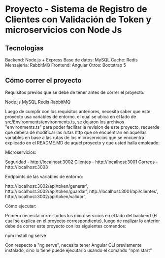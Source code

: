 # Proyecto - Sistema de Registro de Clientes con Validación de Token y microservicios con Node Js


## Tecnologías

Backend: Node.js + Express
Base de datos: MySQL
Cache: Redis
Mensajería: RabbitMQ
Frontend: Angular
Otros: Bootstrap 5



## Cómo correr el proyecto

Requisitos previos que se debe de tener antes de correr el proyecto:

Node.js
MySQL
Redis
RabbitMQ


Luego de cumplir con los requisitos anteriores, necesita saber que este proyecto usa variables de entorno,
el cual se ubica en el lado de src/Environments/environments.ts, se dejaron los archivos "environments.ts"
para poder facilitar la revision de este proyecto, recuerde que debera de modificar las rutas http
que se encuentran en aquellas variables en base a las rutas de los microservicios que se encuentra 
explicado en el README.MD de aquel proyecto y que usted halla empleado:

Microservicios:

Seguridad - http://localhost:3002
Clientes - http://localhost:3001
Correos - http://localhost:3003


Endpoints de las variables de entorno:

http://localhost:3002/api/token/generar',
http://localhost:3002/api/token/guardar',
http://localhost:3001/api/clientes',
http://localhost:3002/api/token/validar',



Cómo ejecutar:

Primero necesita correr todos los microservicios en el lado del backend (El cual se explica en el proyecto correspondiente), luego de realizar lo anterior debe de correr este proyecto con los siguientes comandos:

npm install
ng serve


Con respecto a "ng serve", necesita tener Angular CLI previamente instalado, sino lo tiene puede ejecutarlo usando el comando "npm start"

